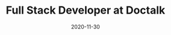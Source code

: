 ---
title: Full Stack Developer at Doctalk
date: 2020-11-30
ongoing: true
thumbnail: doctalk-thumb
blurb: I'm helping Doctalk build an authenticated online space for physicians to collaborate with each other and organizations
# Built a wiki with <a target="_blank" rel="noopener noreferrer" href="https://en.wikipedia.org/wiki/WYSIWYG">WYSIWYG</a> editing and change tracking to help medical residents collaborate on notes. Added features to the existing Doctalk platform.
# Brought X new users to our platform, growing the user-base by Y percent.
tags: [react, redux, django, postgres, heroku]
# , prosemirror, cypress
eventType: job
---